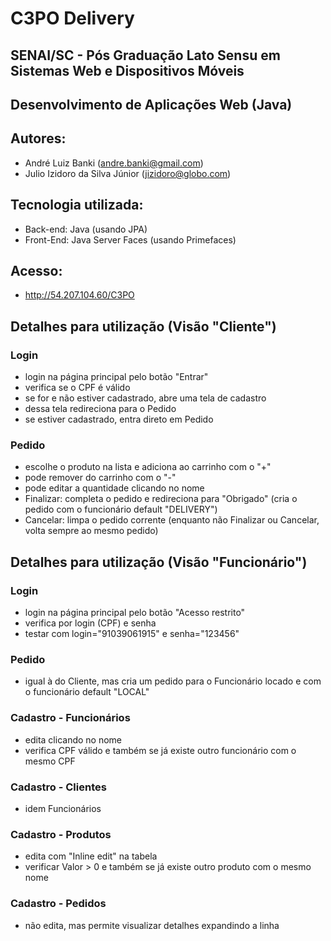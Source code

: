 # C3PO Delivery
## SENAI/SC - Pós Graduação Lato Sensu em Sistemas Web e Dispositivos Móveis
## Desenvolvimento de Aplicações Web (Java)

## Autores:
- André Luiz Banki (andre.banki@gmail.com)
- Julio Izidoro da Silva Júnior (jizidoro@globo.com)

## Tecnologia utilizada:
- Back-end: Java (usando JPA)
- Front-End: Java Server Faces (usando Primefaces)

## Acesso:
- http://54.207.104.60/C3PO

## Detalhes para utilização (Visão "Cliente")

### Login
- login na página principal pelo botão "Entrar"
- verifica se o CPF é válido
- se for e não estiver cadastrado, abre uma tela de cadastro
- dessa tela redireciona para o Pedido
- se estiver cadastrado, entra direto em Pedido

### Pedido
- escolhe o produto na lista e adiciona ao carrinho com o "+"
- pode remover do carrinho com o "-"
- pode editar a quantidade clicando no nome
- Finalizar: completa o pedido e redireciona para "Obrigado" (cria o pedido com o funcionário default "DELIVERY")
- Cancelar: limpa o pedido corrente (enquanto não Finalizar ou Cancelar, volta sempre ao mesmo pedido)

## Detalhes para utilização (Visão "Funcionário")

### Login
- login na página principal pelo botão "Acesso restrito"
- verifica por login (CPF) e senha
- testar com login="91039061915" e senha="123456"

### Pedido
- igual à do Cliente, mas cria um pedido para o Funcionário locado e com o funcionário default "LOCAL"

### Cadastro - Funcionários
- edita clicando no nome
- verifica CPF válido e também se já existe outro funcionário com o mesmo CPF

### Cadastro - Clientes
- idem Funcionários

### Cadastro - Produtos
- edita com "Inline edit" na tabela
- verificar Valor > 0 e também se já existe outro produto com o mesmo nome

### Cadastro - Pedidos
- não edita, mas permite visualizar detalhes expandindo a linha
